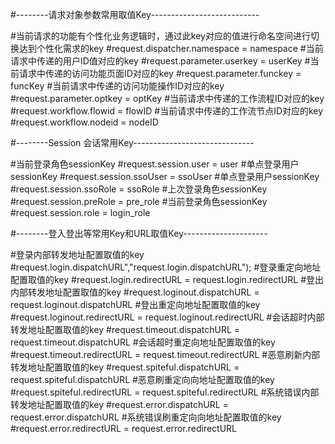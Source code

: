
#--------请求对象参数常用取值Key---------------------------

#当前请求的功能有个性化业务逻辑时，通过此key对应的值进行命名空间进行切换达到个性化需求的key
#request.dispatcher.namespace = namespace
#当前请求中传递的用户ID值对应的key
#request.parameter.userkey = userKey
#当前请求中传递的访问功能页面ID对应的key
#request.parameter.funckey = funcKey
#当前请求中传递的访问功能操作ID对应的key
#request.parameter.optkey = optKey
#当前请求中传递的工作流程ID对应的key
#request.workflow.flowid = flowID
#当前请求中传递的工作流节点ID对应的key
#request.workflow.nodeid = nodeID

#--------Session 会话常用Key------------------------------

#当前登录角色sessionKey
#request.session.user = user
#单点登录用户sessionKey
#request.session.ssoUser = ssoUser
#单点登录用户sessionKey
#request.session.ssoRole = ssoRole
#上次登录角色sessionKey
#request.session.preRole = pre_role
#当前登录角色sessionKey
#request.session.role = login_role 

#--------登入登出等常用Key和URL取值Key---------------------

#登录内部转发地址配置取值的key
#request.login.dispatchURL","request.login.dispatchURL"); 
#登录重定向地址配置取值的key
#request.login.redirectURL = request.login.redirectURL 
#登出内部转发地址配置取值的key
#request.loginout.dispatchURL = request.loginout.dispatchURL 
#登出重定向地址配置取值的key
#request.loginout.redirectURL = request.loginout.redirectURL
#会话超时内部转发地址配置取值的key
#request.timeout.dispatchURL = request.timeout.dispatchURL
#会话超时重定向地址配置取值的key
#request.timeout.redirectURL = request.timeout.redirectURL
#恶意刷新内部转发地址配置取值的key
#request.spiteful.dispatchURL = request.spiteful.dispatchURL 
#恶意刷重定向向地址配置取值的key
#request.spiteful.redirectURL = request.spiteful.redirectURL 
#系统错误内部转发地址配置取值的key
#request.error.dispatchURL = request.error.dispatchURL 
#系统错误刷重定向向地址配置取值的key
#request.error.redirectURL = request.error.redirectURL


